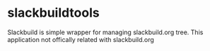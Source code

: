 # slackbuildtools
Slackbuild is simple wrapper for managing slackbuild.org tree. This application not offically related with slackbuild.org
